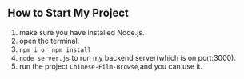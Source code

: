 ## How to Start My Project

1. make sure you have installed Node.js.
2. open the terminal.
3. `npm i or npm install`
4. `node server.js` to run my backend server(which is on port:3000).
5. run the project `Chinese-Film-Browse`,and you can use it.
